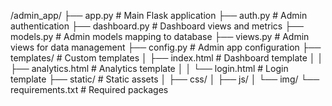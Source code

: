 /admin_app/
    ├── app.py                  # Main Flask application
    ├── auth.py                 # Admin authentication
    ├── dashboard.py            # Dashboard views and metrics
    ├── models.py               # Admin models mapping to database
    ├── views.py                # Admin views for data management
    ├── config.py               # Admin app configuration
    ├── templates/              # Custom templates
    │       ├── index.html      # Dashboard template
    │   │   ├── analytics.html  # Analytics template
    │   │   └── login.html      # Login template
    ├── static/                 # Static assets
    │   ├── css/
    │   ├── js/
    │   └── img/
    └── requirements.txt        # Required packages